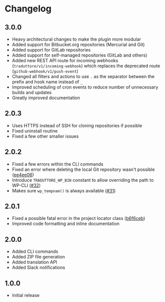 # Changelog

## 3.0.0

* Heavy architectural changes to make the plugin more modular
* Added support for Bitbucket.org repositories (Mercurial and Git)
* Added support for GitLab repositories
* Added support for self-managed repositories (GitLab and others)
* Added new REST API route for incoming webhooks (`traduttore/v1/incoming-webhook`) which replaces the deprecated route (`github-webhook/v1/push-event`)
* Changed all filters and actions to use `.` as the separator between the prefix and hook name instead of `_`
* Improved scheduling of cron events to reduce number of unnecessary builds and updates
* Greatly improved documentation

## 2.0.3

* Uses HTTPS instead of SSH for cloning repositories if possible
* Fixed uninstall routine
* Fixed a few other smaller issues

## 2.0.2

* Fixed a few errors within the CLI commands
* Fixed an error where deleting the local Git repository wasn't possible ([ee4ee06](https://github.com/wearerequired/traduttore/commit/ee4ee0626b009f88e40362b22dd69c9092e742e5))
* Introduce `TRADUTTORE_WP_BIN` constant to allow overriding the path to WP-CLI ([#32](https://github.com/wearerequired/traduttore/pull/32))
* Makes sure `wp_tempnam()` is always available ([#31](https://github.com/wearerequired/traduttore/pull/31))

## 2.0.1

* Fixed a possible fatal error in the project locator class ([b6f6ceb](https://github.com/wearerequired/traduttore/commit/b6f6cebbed32f67d5891726c00f7d6bc44f42ff2))
* Improved code formatting and inline documentation

## 2.0.0

* Added CLI commands
* Added ZIP file generation
* Added translation API
* Added Slack notifications

## 1.0.0

* Initial release
